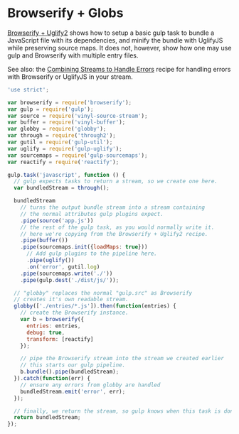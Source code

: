 # Browserify + Globs

[Browserify + Uglify2](https://github.com/gulpjs/gulp/blob/master/docs/recipes/browserify-uglify-sourcemap.md) shows how to setup a basic gulp task to bundle a JavaScript file with its dependencies, and minify the bundle with UglifyJS while preserving source maps.
It does not, however, show how one may use gulp and Browserify with multiple entry files.

See also: the [Combining Streams to Handle Errors](https://github.com/gulpjs/gulp/blob/master/docs/recipes/combining-streams-to-handle-errors.md) recipe for handling errors with Browserify or UglifyJS in your stream.

``` javascript
'use strict';

var browserify = require('browserify');
var gulp = require('gulp');
var source = require('vinyl-source-stream');
var buffer = require('vinyl-buffer');
var globby = require('globby');
var through = require('through2');
var gutil = require('gulp-util');
var uglify = require('gulp-uglify');
var sourcemaps = require('gulp-sourcemaps');
var reactify = require('reactify');

gulp.task('javascript', function () {
  // gulp expects tasks to return a stream, so we create one here.
  var bundledStream = through();

  bundledStream
    // turns the output bundle stream into a stream containing
    // the normal attributes gulp plugins expect.
    .pipe(source('app.js'))
    // the rest of the gulp task, as you would normally write it.
    // here we're copying from the Browserify + Uglify2 recipe.
    .pipe(buffer())
    .pipe(sourcemaps.init({loadMaps: true}))
      // Add gulp plugins to the pipeline here.
      .pipe(uglify())
      .on('error', gutil.log)
    .pipe(sourcemaps.write('./'))
    .pipe(gulp.dest('./dist/js/'));

  // "globby" replaces the normal "gulp.src" as Browserify
  // creates it's own readable stream.
  globby(['./entries/*.js']).then(function(entries) {
    // create the Browserify instance.
    var b = browserify({
      entries: entries,
      debug: true,
      transform: [reactify]
    });

    // pipe the Browserify stream into the stream we created earlier
    // this starts our gulp pipeline.
    b.bundle().pipe(bundledStream);
  }).catch(function(err) {
    // ensure any errors from globby are handled
    bundledStream.emit('error', err);
  });

  // finally, we return the stream, so gulp knows when this task is done.
  return bundledStream;
});
```
